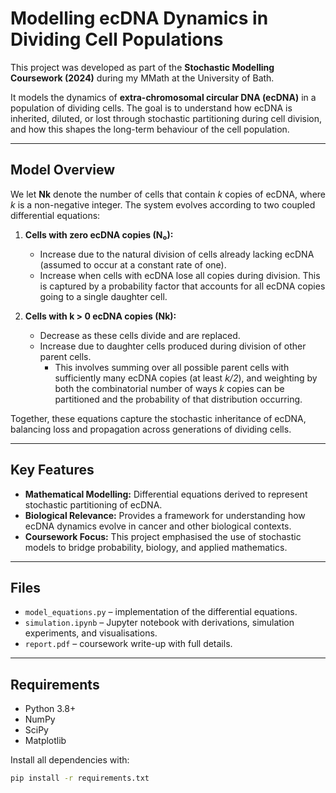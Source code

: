 # Modelling ecDNA Dynamics in Dividing Cell Populations

This project was developed as part of the **Stochastic Modelling Coursework (2024)** during my MMath at the University of Bath.  

It models the dynamics of **extra-chromosomal circular DNA (ecDNA)** in a population of dividing cells. The goal is to understand how ecDNA is inherited, diluted, or lost through stochastic partitioning during cell division, and how this shapes the long-term behaviour of the cell population.

---

## Model Overview

We let **Nk** denote the number of cells that contain *k* copies of ecDNA, where *k* is a non-negative integer. The system evolves according to two coupled differential equations:

1. **Cells with zero ecDNA copies (N₀):**  
   - Increase due to the natural division of cells already lacking ecDNA (assumed to occur at a constant rate of one).  
   - Increase when cells with ecDNA lose all copies during division. This is captured by a probability factor that accounts for all ecDNA copies going to a single daughter cell.  

2. **Cells with k > 0 ecDNA copies (Nk):**  
   - Decrease as these cells divide and are replaced.  
   - Increase due to daughter cells produced during division of other parent cells.  
     - This involves summing over all possible parent cells with sufficiently many ecDNA copies (at least *k/2*), and weighting by both the combinatorial number of ways *k* copies can be partitioned and the probability of that distribution occurring.  

Together, these equations capture the stochastic inheritance of ecDNA, balancing loss and propagation across generations of dividing cells.

---

## Key Features
- **Mathematical Modelling:** Differential equations derived to represent stochastic partitioning of ecDNA.  
- **Biological Relevance:** Provides a framework for understanding how ecDNA dynamics evolve in cancer and other biological contexts.  
- **Coursework Focus:** This project emphasised the use of stochastic models to bridge probability, biology, and applied mathematics.  

---

## Files
- `model_equations.py` – implementation of the differential equations.  
- `simulation.ipynb` – Jupyter notebook with derivations, simulation experiments, and visualisations.  
- `report.pdf` – coursework write-up with full details.  

---

## Requirements
- Python 3.8+  
- NumPy  
- SciPy  
- Matplotlib  

Install all dependencies with:
```bash
pip install -r requirements.txt
